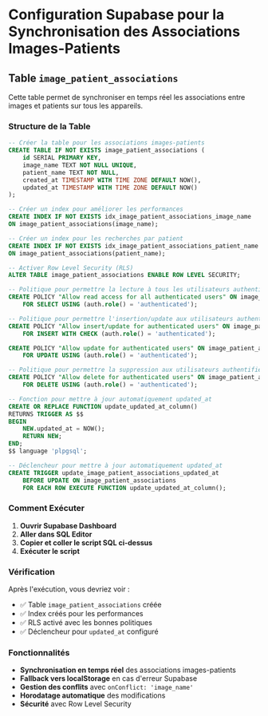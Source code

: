 # Configuration Supabase pour la Synchronisation des Associations Images-Patients

## Table `image_patient_associations`

Cette table permet de synchroniser en temps réel les associations entre images et patients sur tous les appareils.

### Structure de la Table

```sql
-- Créer la table pour les associations images-patients
CREATE TABLE IF NOT EXISTS image_patient_associations (
    id SERIAL PRIMARY KEY,
    image_name TEXT NOT NULL UNIQUE,
    patient_name TEXT NOT NULL,
    created_at TIMESTAMP WITH TIME ZONE DEFAULT NOW(),
    updated_at TIMESTAMP WITH TIME ZONE DEFAULT NOW()
);

-- Créer un index pour améliorer les performances
CREATE INDEX IF NOT EXISTS idx_image_patient_associations_image_name 
ON image_patient_associations(image_name);

-- Créer un index pour les recherches par patient
CREATE INDEX IF NOT EXISTS idx_image_patient_associations_patient_name 
ON image_patient_associations(patient_name);

-- Activer Row Level Security (RLS)
ALTER TABLE image_patient_associations ENABLE ROW LEVEL SECURITY;

-- Politique pour permettre la lecture à tous les utilisateurs authentifiés
CREATE POLICY "Allow read access for all authenticated users" ON image_patient_associations
    FOR SELECT USING (auth.role() = 'authenticated');

-- Politique pour permettre l'insertion/update aux utilisateurs authentifiés
CREATE POLICY "Allow insert/update for authenticated users" ON image_patient_associations
    FOR INSERT WITH CHECK (auth.role() = 'authenticated');

CREATE POLICY "Allow update for authenticated users" ON image_patient_associations
    FOR UPDATE USING (auth.role() = 'authenticated');

-- Politique pour permettre la suppression aux utilisateurs authentifiés
CREATE POLICY "Allow delete for authenticated users" ON image_patient_associations
    FOR DELETE USING (auth.role() = 'authenticated');

-- Fonction pour mettre à jour automatiquement updated_at
CREATE OR REPLACE FUNCTION update_updated_at_column()
RETURNS TRIGGER AS $$
BEGIN
    NEW.updated_at = NOW();
    RETURN NEW;
END;
$$ language 'plpgsql';

-- Déclencheur pour mettre à jour automatiquement updated_at
CREATE TRIGGER update_image_patient_associations_updated_at 
    BEFORE UPDATE ON image_patient_associations 
    FOR EACH ROW EXECUTE FUNCTION update_updated_at_column();
```

### Comment Exécuter

1. **Ouvrir Supabase Dashboard**
2. **Aller dans SQL Editor**
3. **Copier et coller le script SQL ci-dessus**
4. **Exécuter le script**

### Vérification

Après l'exécution, vous devriez voir :
- ✅ Table `image_patient_associations` créée
- ✅ Index créés pour les performances
- ✅ RLS activé avec les bonnes politiques
- ✅ Déclencheur pour `updated_at` configuré

### Fonctionnalités

- **Synchronisation en temps réel** des associations images-patients
- **Fallback vers localStorage** en cas d'erreur Supabase
- **Gestion des conflits** avec `onConflict: 'image_name'`
- **Horodatage automatique** des modifications
- **Sécurité** avec Row Level Security
